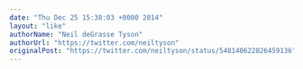 ```yaml
---
date: "Thu Dec 25 15:38:03 +0000 2014"
layout: "like"
authorName: "Neil deGrasse Tyson"
authorUrl: "https://twitter.com/neiltyson"
originalPost: "https://twitter.com/neiltyson/status/548140622826459136"
---
```

